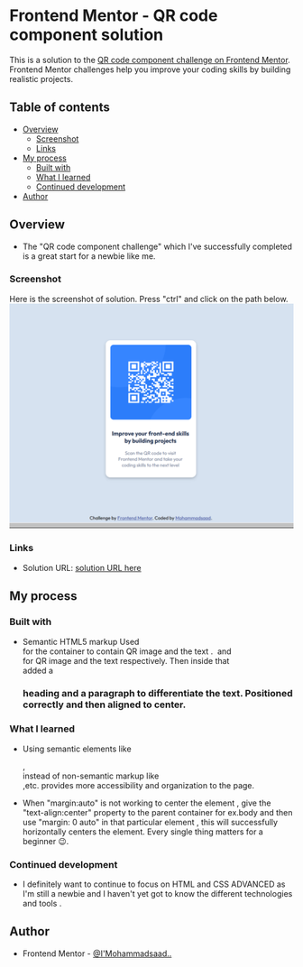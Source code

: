 # Frontend Mentor - QR code component solution

This is a solution to the [QR code component challenge on Frontend Mentor](https://www.frontendmentor.io/challenges/qr-code-component-iux_sIO_H). Frontend Mentor challenges help you improve your coding skills by building realistic projects. 

## Table of contents

- [Overview](#overview)
  - [Screenshot](#screenshot)
  - [Links](#links)
- [My process](#my-process)
  - [Built with](#built-with)
  - [What I learned](#what-i-learned)
  - [Continued development](#continued-development)
- [Author](#author)


## Overview

  - The "QR code component challenge" which I've successfully completed is a great start for a newbie like me. 

### Screenshot

Here is the screenshot of solution. Press "ctrl" and click on the path below.
![](Screenshot%202023-03-21%20000757.png)


### Links

- Solution URL: [solution URL here](https://mohammadsaad10.github.io/QR-CODE-COMPONENT/)

## My process

### Built with

- Semantic HTML5 markup
  Used <main> for the container to contain QR image and the text . <img> and <div> for QR image and the text respectively. Then inside that <div> added a <h3> heading and a paragraph to differentiate the text. Positioned correctly and then aligned to center.

### What I learned

   - Using semantic elements like <main>,<footer> instead of non-semantic markup like <div>,etc. provides more accessibility and organization to the page.

   - When "margin:auto" is not working to center the element , give the "text-align:center" property to the parent container for ex.body and then use "margin: 0 auto" in that particular element , this will successfully horizontally centers the element. Every single thing matters for a beginner 😉.

### Continued development

 - I definitely want to continue to focus on HTML and CSS ADVANCED as I'm still a newbie and I haven't yet got to know the different technologies and tools .


## Author
- Frontend Mentor - [@I'Mohammadsaad..](https://www.frontendmentor.io/profile/Mohammadsaad10)



